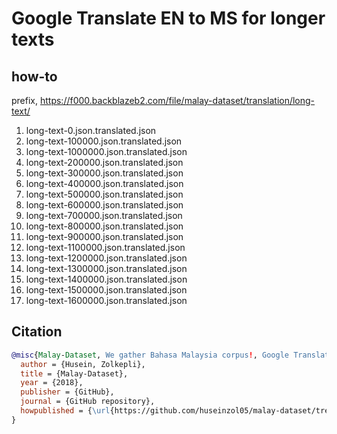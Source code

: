 # Google Translate EN to MS for longer texts

## how-to

prefix, https://f000.backblazeb2.com/file/malay-dataset/translation/long-text/

1. long-text-0.json.translated.json
2. long-text-100000.json.translated.json
3. long-text-1000000.json.translated.json
4. long-text-200000.json.translated.json
5. long-text-300000.json.translated.json
6. long-text-400000.json.translated.json
7. long-text-500000.json.translated.json
8. long-text-600000.json.translated.json
9. long-text-700000.json.translated.json
10. long-text-800000.json.translated.json
11. long-text-900000.json.translated.json
12. long-text-1100000.json.translated.json
13. long-text-1200000.json.translated.json
14. long-text-1300000.json.translated.json
15. long-text-1400000.json.translated.json
16. long-text-1500000.json.translated.json
17. long-text-1600000.json.translated.json

## Citation

```bibtex
@misc{Malay-Dataset, We gather Bahasa Malaysia corpus!, Google Translate EN to MS for longer texts,
  author = {Husein, Zolkepli},
  title = {Malay-Dataset},
  year = {2018},
  publisher = {GitHub},
  journal = {GitHub repository},
  howpublished = {\url{https://github.com/huseinzol05/malay-dataset/tree/master/translation/english-news}}
}
```